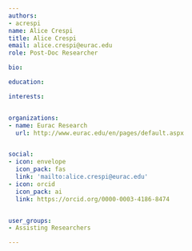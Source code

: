 ```yaml
---
authors:
- acrespi
name: Alice Crespi
title: Alice Crespi
email: alice.crespi@eurac.edu
role: Post-Doc Researcher 

bio: 

education:

interests:


organizations:
- name: Eurac Research
  url: http://www.eurac.edu/en/pages/default.aspx


social:
- icon: envelope
  icon_pack: fas
  link: 'mailto:alice.crespi@eurac.edu'
- icon: orcid
  icon_pack: ai
  link: https://orcid.org/0000-0003-4186-8474


user_groups:
- Assisting Researchers

---
```




